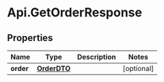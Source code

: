 # Api.GetOrderResponse

## Properties

Name | Type | Description | Notes
------------ | ------------- | ------------- | -------------
**order** | [**OrderDTO**](OrderDTO.md) |  | [optional] 


